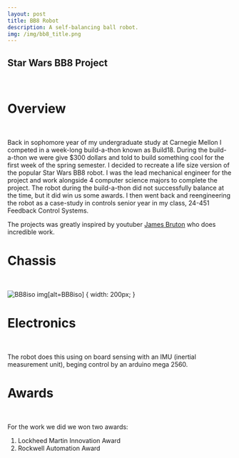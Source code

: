 ```yaml
---
layout: post
title: BB8 Robot
description: A self-balancing ball robot.
img: /img/bb8_title.png
---
```


## Star Wars BB8 Project
<br />

# Overview
<br />

Back in sophomore year of my undergraduate study at Carnegie Mellon I competed in a week-long build-a-thon known as Build18. During the build-a-thon we were give $300 dollars and told to build something cool for the first week of the spring semester. I decided to recreate a life size version of the popular Star Wars BB8 robot. I was the lead mechanical engineer for the project and work alongside 4 computer science majors to complete the project. The robot during the build-a-thon did not successfully balance at the time, but it did win us some awards. I then went back and reengineering the robot as a case-study in controls senior year in my class, 24-451 Feedback Control Systems.

The projects was greatly inspired by youtuber [James Bruton](https://www.youtube.com/watch?v=dlwcXgZYImU) who does incredible work.

# Chassis
<br />

![BB8iso](http://krcarter.github.io/img/bb8_iso.png)
img[alt=BB8iso] { width: 200px; }

# Electronics
<br />

The robot does this using on board sensing with an IMU (inertial measurement unit), beging control by an arduino mega 2560.

# Awards
<br />

For the work we did we won two awards:

1. Lockheed Martin Innovation Award
2. Rockwell Automation Award

